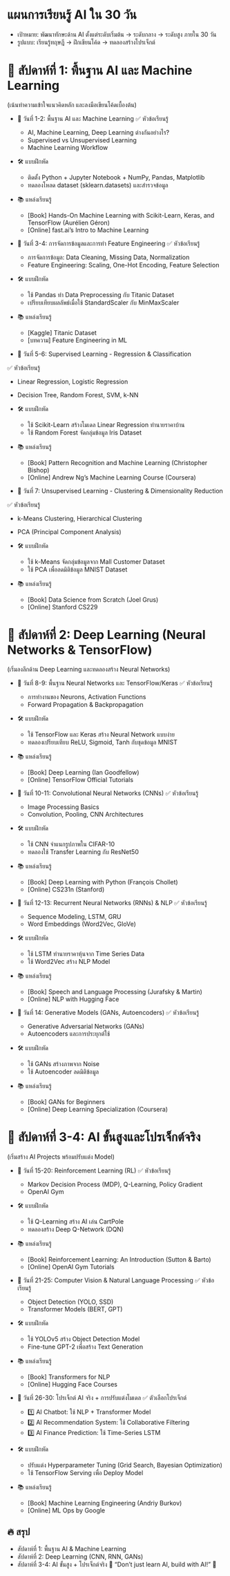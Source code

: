 # แผนการเรียนรู้ AI ใน 30 วัน
- เป้าหมาย: พัฒนาทักษะด้าน AI ตั้งแต่ระดับเริ่มต้น → ระดับกลาง → ระดับสูง ภายใน 30 วัน
- รูปแบบ: เรียนรู้ทฤษฎี → ฝึกเขียนโค้ด → ทดลองสร้างโปรเจ็กต์

# 📌 สัปดาห์ที่ 1: พื้นฐาน AI และ Machine Learning
(เน้นทำความเข้าใจแนวคิดหลัก และลงมือเขียนโค้ดเบื้องต้น)

- 📅 วันที่ 1-2: พื้นฐาน AI และ Machine Learning
✅ หัวข้อเรียนรู้
  - AI, Machine Learning, Deep Learning ต่างกันอย่างไร?
  - Supervised vs Unsupervised Learning
  - Machine Learning Workflow
- 🛠 แบบฝึกหัด
  - ติดตั้ง Python + Jupyter Notebook + NumPy, Pandas, Matplotlib
  - ทดลองโหลด dataset (sklearn.datasets) และสำรวจข้อมูล
- 📚 แหล่งเรียนรู้
  - [Book] Hands-On Machine Learning with Scikit-Learn, Keras, and TensorFlow (Aurélien Géron)
  - [Online] fast.ai’s Intro to Machine Learning

- 📅 วันที่ 3-4: การจัดการข้อมูลและการทำ Feature Engineering
✅ หัวข้อเรียนรู้
  - การจัดการข้อมูล: Data Cleaning, Missing Data, Normalization
  - Feature Engineering: Scaling, One-Hot Encoding, Feature Selection

- 🛠 แบบฝึกหัด
  - ใช้ Pandas ทำ Data Preprocessing กับ Titanic Dataset
  - เปรียบเทียบผลลัพธ์เมื่อใช้ StandardScaler กับ MinMaxScaler

- 📚 แหล่งเรียนรู้

  - [Kaggle] Titanic Dataset
  - [บทความ] Feature Engineering in ML

- 📅 วันที่ 5-6: Supervised Learning - Regression & Classification

✅ หัวข้อเรียนรู้
  - Linear Regression, Logistic Regression
  - Decision Tree, Random Forest, SVM, k-NN

- 🛠 แบบฝึกหัด

  - ใช้ Scikit-Learn สร้างโมเดล Linear Regression ทำนายราคาบ้าน
  - ใช้ Random Forest จัดกลุ่มข้อมูล Iris Dataset

- 📚 แหล่งเรียนรู้

  - [Book] Pattern Recognition and Machine Learning (Christopher Bishop)
  - [Online] Andrew Ng’s Machine Learning Course (Coursera)

- 📅 วันที่ 7: Unsupervised Learning - Clustering & Dimensionality Reduction

✅ หัวข้อเรียนรู้
  - k-Means Clustering, Hierarchical Clustering
  - PCA (Principal Component Analysis)

- 🛠 แบบฝึกหัด
  - ใช้ k-Means จัดกลุ่มข้อมูลจาก Mall Customer Dataset
  - ใช้ PCA เพื่อลดมิติข้อมูล MNIST Dataset

- 📚 แหล่งเรียนรู้
  - [Book] Data Science from Scratch (Joel Grus)
  - [Online] Stanford CS229

# 📌 สัปดาห์ที่ 2: Deep Learning (Neural Networks & TensorFlow)
(เริ่มลงลึกด้าน Deep Learning และทดลองสร้าง Neural Networks)

- 📅 วันที่ 8-9: พื้นฐาน Neural Networks และ TensorFlow/Keras
✅ หัวข้อเรียนรู้

  - การทำงานของ Neurons, Activation Functions
  - Forward Propagation & Backpropagation
- 🛠 แบบฝึกหัด

  - ใช้ TensorFlow และ Keras สร้าง Neural Network แบบง่าย
  - ทดลองเปรียบเทียบ ReLU, Sigmoid, Tanh กับชุดข้อมูล MNIST
- 📚 แหล่งเรียนรู้

  - [Book] Deep Learning (Ian Goodfellow)
  - [Online] TensorFlow Official Tutorials
- 📅 วันที่ 10-11: Convolutional Neural Networks (CNNs)
✅ หัวข้อเรียนรู้

  - Image Processing Basics
  - Convolution, Pooling, CNN Architectures
- 🛠 แบบฝึกหัด

  - ใช้ CNN จำแนกรูปภาพใน CIFAR-10
  - ทดลองใช้ Transfer Learning กับ ResNet50
- 📚 แหล่งเรียนรู้

  - [Book] Deep Learning with Python (François Chollet)
  - [Online] CS231n (Stanford)
- 📅 วันที่ 12-13: Recurrent Neural Networks (RNNs) & NLP
✅ หัวข้อเรียนรู้

  - Sequence Modeling, LSTM, GRU
  - Word Embeddings (Word2Vec, GloVe)
- 🛠 แบบฝึกหัด

  - ใช้ LSTM ทำนายราคาหุ้นจาก Time Series Data
  - ใช้ Word2Vec สร้าง NLP Model
- 📚 แหล่งเรียนรู้

  - [Book] Speech and Language Processing (Jurafsky & Martin)
  - [Online] NLP with Hugging Face
- 📅 วันที่ 14: Generative Models (GANs, Autoencoders)
✅ หัวข้อเรียนรู้

  - Generative Adversarial Networks (GANs)
  - Autoencoders และการประยุกต์ใช้
- 🛠 แบบฝึกหัด

  - ใช้ GANs สร้างภาพจาก Noise
  - ใช้ Autoencoder ลดมิติข้อมูล
- 📚 แหล่งเรียนรู้

  - [Book] GANs for Beginners
  - [Online] Deep Learning Specialization (Coursera)
# 📌 สัปดาห์ที่ 3-4: AI ขั้นสูงและโปรเจ็กต์จริง
(เริ่มสร้าง AI Projects พร้อมปรับแต่ง Model)

- 📅 วันที่ 15-20: Reinforcement Learning (RL)
✅ หัวข้อเรียนรู้

  - Markov Decision Process (MDP), Q-Learning, Policy Gradient
  - OpenAI Gym
- 🛠 แบบฝึกหัด

  - ใช้ Q-Learning สร้าง AI เล่น CartPole
  - ทดลองสร้าง Deep Q-Network (DQN)
- 📚 แหล่งเรียนรู้

  - [Book] Reinforcement Learning: An Introduction (Sutton & Barto)
  - [Online] OpenAI Gym Tutorials
- 📅 วันที่ 21-25: Computer Vision & Natural Language Processing
✅ หัวข้อเรียนรู้

  - Object Detection (YOLO, SSD)
  - Transformer Models (BERT, GPT)
- 🛠 แบบฝึกหัด

  - ใช้ YOLOv5 สร้าง Object Detection Model
  - Fine-tune GPT-2 เพื่อสร้าง Text Generation
- 📚 แหล่งเรียนรู้

  - [Book] Transformers for NLP
  - [Online] Hugging Face Courses
- 📅 วันที่ 26-30: โปรเจ็กต์ AI จริง + การปรับแต่งโมเดล
✅ ตัวเลือกโปรเจ็กต์
  - 1️⃣ AI Chatbot: ใช้ NLP + Transformer Model
  - 2️⃣ AI Recommendation System: ใช้ Collaborative Filtering
  - 3️⃣ AI Finance Prediction: ใช้ Time-Series LSTM

- 🛠 แบบฝึกหัด

  - ปรับแต่ง Hyperparameter Tuning (Grid Search, Bayesian Optimization)
  - ใช้ TensorFlow Serving เพื่อ Deploy Model
- 📚 แหล่งเรียนรู้

  - [Book] Machine Learning Engineering (Andriy Burkov)
  - [Online] ML Ops by Google
## 🔥 สรุป
  - สัปดาห์ที่ 1: พื้นฐาน AI & Machine Learning
  - สัปดาห์ที่ 2: Deep Learning (CNN, RNN, GANs)
  - สัปดาห์ที่ 3-4: AI ขั้นสูง + โปรเจ็กต์จริง
📢 “Don’t just learn AI, build with AI!” 🚀